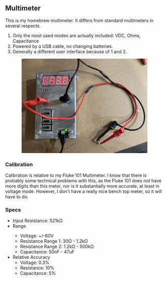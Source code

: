<h2>Multimeter</h2>
<p>
This is my homebrew multimeter. It differs from standard multimeters in several
respects. 
</p>
<ol>
<li>Only the most used modes are actually included: VDC, Ohms, Capacitance</li>
<li>Powered by a USB cable, no changing batteries.</li> 
<li>Generally a different user interface because of 1 and 2.</li>
</ol>
<p align="center">
<img src=./pictures/rev2_picture.JPG width=400></img>
</p>
<h3>Calibration</h3>
<p>
Calibration is relative to my Fluke 101 Multimeter. I know that there
is probably some technical problems with this, as the Fluke 101 does
not have more digits than this meter, nor is it substantially more
 accurate, at least in
voltage mode. However, I don't have a really nice bench top meter, so it 
will have to do. 
</p>
<h3>Specs</h3>
<ul>
<li>Input Resistance: 521kΩ </li>
<li>Range</li>
<ul>
<li>Voltage: +/-60V</li>
<li>Resistance Range 1: 30Ω - 1.2kΩ</li>
<li>Resistance Range 2: 1.2kΩ - 500kΩ</li>
<li>Capacitance: 50nF - 47uF </li>
</ul>
<li>
Relative Accuracy
<ul>
<li> Voltage: 0.3% </li> 
<li> Resistance: 10% </li>
<li> Capacitance: 5% </li>
</ul>
</ul>
